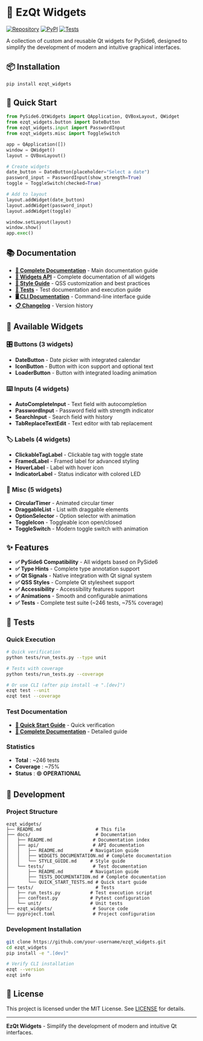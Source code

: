 # 🎨 EzQt Widgets

[![Repository](https://img.shields.io/badge/Repository-GitHub-blue?style=for-the-badge&logo=github)](https://github.com/neuraaak/ezqt_widgets)
[![PyPI](https://img.shields.io/badge/PyPI-ezqt_widgets-green?style=for-the-badge&logo=pypi)](https://pypi.org/project/EzQt-Widgets/)
[![Tests](https://img.shields.io/badge/Tests-254%2F262%20passing-green?style=for-the-badge&logo=pytest)](https://github.com/neuraaak/ezqt_widgets/actions)

A collection of custom and reusable Qt widgets for PySide6, designed to simplify the development of modern and intuitive graphical interfaces.

## 📦 **Installation**

```bash
pip install ezqt_widgets
```

## 🚀 **Quick Start**

```python
from PySide6.QtWidgets import QApplication, QVBoxLayout, QWidget
from ezqt_widgets.button import DateButton
from ezqt_widgets.input import PasswordInput
from ezqt_widgets.misc import ToggleSwitch

app = QApplication([])
window = QWidget()
layout = QVBoxLayout()

# Create widgets
date_button = DateButton(placeholder="Select a date")
password_input = PasswordInput(show_strength=True)
toggle = ToggleSwitch(checked=True)

# Add to layout
layout.addWidget(date_button)
layout.addWidget(password_input)
layout.addWidget(toggle)

window.setLayout(layout)
window.show()
app.exec()
```

## 📚 **Documentation**

- **[📖 Complete Documentation](docs/README.md)** - Main documentation guide
- **[🎯 Widgets API](docs/api/WIDGETS_DOCUMENTATION.md)** - Complete documentation of all widgets
- **[🎨 Style Guide](docs/api/STYLE_GUIDE.md)** - QSS customization and best practices
- **[🧪 Tests](docs/tests/README.md)** - Test documentation and execution guide
- **[🖥️ CLI Documentation](docs/cli/README.md)** - Command-line interface guide
- **[📋 Changelog](CHANGELOG.md)** - Version history

## 🎯 **Available Widgets**

### 🎛️ **Buttons (3 widgets)**
- **DateButton** - Date picker with integrated calendar
- **IconButton** - Button with icon support and optional text
- **LoaderButton** - Button with integrated loading animation

### ⌨️ **Inputs (4 widgets)**
- **AutoCompleteInput** - Text field with autocompletion
- **PasswordInput** - Password field with strength indicator
- **SearchInput** - Search field with history
- **TabReplaceTextEdit** - Text editor with tab replacement

### 🏷️ **Labels (4 widgets)**
- **ClickableTagLabel** - Clickable tag with toggle state
- **FramedLabel** - Framed label for advanced styling
- **HoverLabel** - Label with hover icon
- **IndicatorLabel** - Status indicator with colored LED

### 🔧 **Misc (5 widgets)**
- **CircularTimer** - Animated circular timer
- **DraggableList** - List with draggable elements
- **OptionSelector** - Option selector with animation
- **ToggleIcon** - Toggleable icon open/closed
- **ToggleSwitch** - Modern toggle switch with animation

## ✨ **Features**

- **✅ PySide6 Compatibility** - All widgets based on PySide6
- **✅ Type Hints** - Complete type annotation support
- **✅ Qt Signals** - Native integration with Qt signal system
- **✅ QSS Styles** - Complete Qt stylesheet support
- **✅ Accessibility** - Accessibility features support
- **✅ Animations** - Smooth and configurable animations
- **✅ Tests** - Complete test suite (~246 tests, ~75% coverage)

## 🧪 **Tests**

### **Quick Execution**
```bash
# Quick verification
python tests/run_tests.py --type unit

# Tests with coverage
python tests/run_tests.py --coverage

# Or use CLI (after pip install -e ".[dev]")
ezqt test --unit
ezqt test --coverage
```

### **Test Documentation**
- **[🚀 Quick Start Guide](docs/tests/QUICK_START_TESTS.md)** - Quick verification
- **[📖 Complete Documentation](docs/tests/TESTS_DOCUMENTATION.md)** - Detailed guide

### **Statistics**
- **Total** : ~246 tests
- **Coverage** : ~75%
- **Status** : 🟢 **OPERATIONAL**

## 🔧 **Development**

### **Project Structure**
```
ezqt_widgets/
├── README.md                    # This file
├── docs/                        # Documentation
│   ├── README.md               # Documentation index
│   ├── api/                    # API documentation
│   │   ├── README.md          # Navigation guide
│   │   ├── WIDGETS_DOCUMENTATION.md # Complete documentation
│   │   └── STYLE_GUIDE.md     # Style guide
│   └── tests/                  # Test documentation
│       ├── README.md          # Navigation guide
│       ├── TESTS_DOCUMENTATION.md # Complete documentation
│       └── QUICK_START_TESTS.md # Quick start guide
├── tests/                       # Tests
│   ├── run_tests.py           # Test execution script
│   ├── conftest.py            # Pytest configuration
│   └── unit/                  # Unit tests
├── ezqt_widgets/               # Source code
└── pyproject.toml              # Project configuration
```

### **Development Installation**
```bash
git clone https://github.com/your-username/ezqt_widgets.git
cd ezqt_widgets
pip install -e ".[dev]"

# Verify CLI installation
ezqt --version
ezqt info
```

## 📄 **License**

This project is licensed under the MIT License. See [LICENSE](LICENSE) for details.

---

**EzQt Widgets** - Simplify the development of modern and intuitive Qt interfaces.
